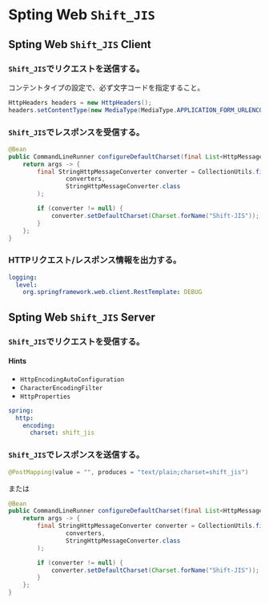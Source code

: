 # Spting Web `Shift_JIS`

## Spting Web `Shift_JIS` Client

### `Shift_JIS`でリクエストを送信する。
コンテントタイプの設定で、必ず文字コードを指定すること。
```java
HttpHeaders headers = new HttpHeaders();
headers.setContentType(new MediaType(MediaType.APPLICATION_FORM_URLENCODED, Charset.forName("shift_jis")));
```

### `Shift_JIS`でレスポンスを受信する。
```java
@Bean
public CommandLineRunner configureDefaultCharset(final List<HttpMessageConverter<?>> converters) {
    return args -> {
        final StringHttpMessageConverter converter = CollectionUtils.findValueOfType(
                converters,
                StringHttpMessageConverter.class
        );

        if (converter != null) {
            converter.setDefaultCharset(Charset.forName("Shift-JIS"));
        }
    };
}
```

### HTTPリクエスト/レスポンス情報を出力する。
```yml
logging:
  level:
    org.springframework.web.client.RestTemplate: DEBUG
```

## Spting Web `Shift_JIS` Server

### `Shift_JIS`でリクエストを受信する。
#### Hints
- `HttpEncodingAutoConfiguration`
- `CharacterEncodingFilter`
- `HttpProperties`
```yml
spring:
  http:
    encoding:
      charset: shift_jis
```

### `Shift_JIS`でレスポンスを送信する。
```java
@PostMapping(value = "", produces = "text/plain;charset=shift_jis")
```

または

```java
@Bean
public CommandLineRunner configureDefaultCharset(final List<HttpMessageConverter<?>> converters) {
    return args -> {
        final StringHttpMessageConverter converter = CollectionUtils.findValueOfType(
                converters,
                StringHttpMessageConverter.class
        );

        if (converter != null) {
            converter.setDefaultCharset(Charset.forName("Shift-JIS"));
        }
    };
}
```
